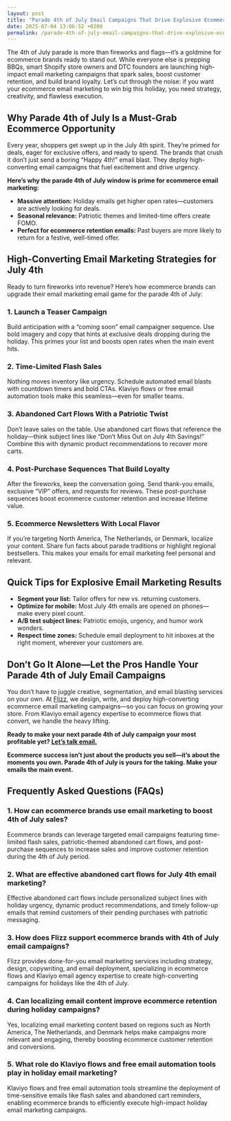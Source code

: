 ```yaml
---
layout: post
title: "Parade 4th of July Email Campaigns That Drive Explosive Ecommerce Sales"
date: 2025-07-04 13:06:52 +0200
permalink: /parade-4th-of-july-email-campaigns-that-drive-explosive-ecommerce-sales/
---
```

The 4th of July parade is more than fireworks and flags—it’s a goldmine for ecommerce brands ready to stand out. While everyone else is prepping BBQs, smart Shopify store owners and DTC founders are launching high-impact email marketing campaigns that spark sales, boost customer retention, and build brand loyalty. Let’s cut through the noise: if you want your ecommerce email marketing to win big this holiday, you need strategy, creativity, and flawless execution.

## Why Parade 4th of July Is a Must-Grab Ecommerce Opportunity

Every year, shoppers get swept up in the July 4th spirit. They’re primed for deals, eager for exclusive offers, and ready to spend. The brands that crush it don’t just send a boring “Happy 4th!” email blast. They deploy high-converting email campaigns that fuel excitement and drive urgency.

**Here’s why the parade 4th of July window is prime for ecommerce email marketing:**
- **Massive attention:** Holiday emails get higher open rates—customers are actively looking for deals.
- **Seasonal relevance:** Patriotic themes and limited-time offers create FOMO.
- **Perfect for ecommerce retention emails:** Past buyers are more likely to return for a festive, well-timed offer.

## High-Converting Email Marketing Strategies for July 4th

Ready to turn fireworks into revenue? Here’s how ecommerce brands can upgrade their email marketing email game for the parade 4th of July:

### 1. Launch a Teaser Campaign

Build anticipation with a “coming soon” email campaigner sequence. Use bold imagery and copy that hints at exclusive deals dropping during the holiday. This primes your list and boosts open rates when the main event hits.

### 2. Time-Limited Flash Sales

Nothing moves inventory like urgency. Schedule automated email blasts with countdown timers and bold CTAs. Klaviyo flows or free email automation tools make this seamless—even for smaller teams.

### 3. Abandoned Cart Flows With a Patriotic Twist

Don’t leave sales on the table. Use abandoned cart flows that reference the holiday—think subject lines like “Don’t Miss Out on July 4th Savings!” Combine this with dynamic product recommendations to recover more carts.

### 4. Post-Purchase Sequences That Build Loyalty

After the fireworks, keep the conversation going. Send thank-you emails, exclusive “VIP” offers, and requests for reviews. These post-purchase sequences boost ecommerce customer retention and increase lifetime value.

### 5. Ecommerce Newsletters With Local Flavor

If you’re targeting North America, The Netherlands, or Denmark, localize your content. Share fun facts about parade traditions or highlight regional bestsellers. This makes your emails for email marketing feel personal and relevant.

## Quick Tips for Explosive Email Marketing Results

- **Segment your list:** Tailor offers for new vs. returning customers.
- **Optimize for mobile:** Most July 4th emails are opened on phones—make every pixel count.
- **A/B test subject lines:** Patriotic emojis, urgency, and humor work wonders.
- **Respect time zones:** Schedule email deployment to hit inboxes at the right moment, wherever your customers are.

## Don’t Go It Alone—Let the Pros Handle Your Parade 4th of July Email Campaigns

You don’t have to juggle creative, segmentation, and email blasting services on your own. At [Flizz](https://flizzgrowth.com/email), we design, write, and deploy high-converting ecommerce email marketing campaigns—so you can focus on growing your store. From Klaviyo email agency expertise to ecommerce flows that convert, we handle the heavy lifting.

**Ready to make your next parade 4th of July campaign your most profitable yet? [Let’s talk email.](https://flizzgrowth.com/email)**

**Ecommerce success isn’t just about the products you sell—it’s about the moments you own. Parade 4th of July is yours for the taking. Make your emails the main event.**

## Frequently Asked Questions (FAQs)

### 1. How can ecommerce brands use email marketing to boost 4th of July sales?

Ecommerce brands can leverage targeted email campaigns featuring time-limited flash sales, patriotic-themed abandoned cart flows, and post-purchase sequences to increase sales and improve customer retention during the 4th of July period.

### 2. What are effective abandoned cart flows for July 4th email marketing?

Effective abandoned cart flows include personalized subject lines with holiday urgency, dynamic product recommendations, and timely follow-up emails that remind customers of their pending purchases with patriotic messaging.

### 3. How does Flizz support ecommerce brands with 4th of July email campaigns?

Flizz provides done-for-you email marketing services including strategy, design, copywriting, and email deployment, specializing in ecommerce flows and Klaviyo email agency expertise to create high-converting campaigns for holidays like the 4th of July.

### 4. Can localizing email content improve ecommerce retention during holiday campaigns?

Yes, localizing email marketing content based on regions such as North America, The Netherlands, and Denmark helps make campaigns more relevant and engaging, thereby boosting ecommerce customer retention and conversions.

### 5. What role do Klaviyo flows and free email automation tools play in holiday email marketing?

Klaviyo flows and free email automation tools streamline the deployment of time-sensitive emails like flash sales and abandoned cart reminders, enabling ecommerce brands to efficiently execute high-impact holiday email marketing campaigns.

<script type="application/ld+json">
{
  "@context": "https://schema.org",
  "@type": "BlogPosting",
  "headline": "Parade 4th of July Email Campaigns That Drive Explosive Ecommerce Sales",
  "description": "Explore high-impact email marketing strategies for ecommerce brands to capitalize on the 4th of July parade. Learn how to boost sales, retention, and customer lifetime value with targeted email campaigns.",
  "image": "https://flizzgrowth.com/path-to-image.jpg",
  "author": {
    "@type": "Person",
    "name": "Flizz"
  },
  "publisher": {
    "@type": "Person",
    "name": "Flizz"
  },
  "mainEntityOfPage": {
    "@type": "WebPage",
    "@id": "https://flizzgrowth.com/blog/parade-4th-of-july-email-campaigns"
  },
  "datePublished": "2024-06-01",
  "dateModified": "2024-06-01"
}
</script>

<script type="application/ld+json">
{
  "@context": "https://schema.org",
  "@type": "FAQPage",
  "mainEntity": [
    {
      "@type": "Question",
      "name": "How can ecommerce brands use email marketing to boost 4th of July sales?",
      "acceptedAnswer": {
        "@type": "Answer",
        "text": "Ecommerce brands can leverage targeted email campaigns featuring time-limited flash sales, patriotic-themed abandoned cart flows, and post-purchase sequences to increase sales and improve customer retention during the 4th of July period."
      }
    },
    {
      "@type": "Question",
      "name": "What are effective abandoned cart flows for July 4th email marketing?",
      "acceptedAnswer": {
        "@type": "Answer",
        "text": "Effective abandoned cart flows include personalized subject lines with holiday urgency, dynamic product recommendations, and timely follow-up emails that remind customers of their pending purchases with patriotic messaging."
      }
    },
    {
      "@type": "Question",
      "name": "How does Flizz support ecommerce brands with 4th of July email campaigns?",
      "acceptedAnswer": {
        "@type": "Answer",
        "text": "Flizz provides done-for-you email marketing services including strategy, design, copywriting, and email deployment, specializing in ecommerce flows and Klaviyo email agency expertise to create high-converting campaigns for holidays like the 4th of July."
      }
    },
    {
      "@type": "Question",
      "name": "Can localizing email content improve ecommerce retention during holiday campaigns?",
      "acceptedAnswer": {
        "@type": "Answer",
        "text": "Yes, localizing email marketing content based on regions such as North America, The Netherlands, and Denmark helps make campaigns more relevant and engaging, thereby boosting ecommerce customer retention and conversions."
      }
    },
    {
      "@type": "Question",
      "name": "What role do Klaviyo flows and free email automation tools play in holiday email marketing?",
      "acceptedAnswer": {
        "@type": "Answer",
        "text": "Klaviyo flows and free email automation tools streamline the deployment of time-sensitive emails like flash sales and abandoned cart reminders, enabling ecommerce brands to efficiently execute high-impact holiday email marketing campaigns."
      }
    }
  ]
}
</script>